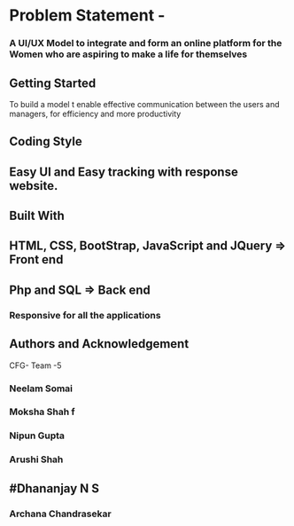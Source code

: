 # Problem Statement - 
### A UI/UX Model to integrate and form an online platform for the Women who are aspiring to make a life for themselves
## Getting Started
To build a model t enable effective communication between the users and managers, for efficiency and more productivity
## Coding Style
## Easy UI and Easy tracking with response website.

## Built With
## HTML, CSS, BootStrap, JavaScript and JQuery => Front end
## Php and SQL => Back end
### Responsive for all the applications
 

## Authors and Acknowledgement
CFG- Team -5
### Neelam Somai 
### Moksha Shah f
### Nipun Gupta
### Arushi Shah 
## #Dhananjay N S
### Archana Chandrasekar
